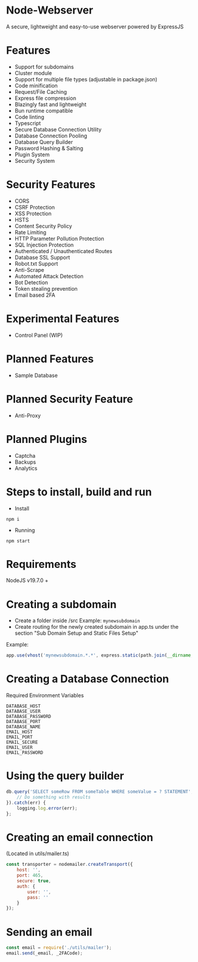 # Node-Webserver
A secure, lightweight and easy-to-use webserver powered by ExpressJS

# Features
- Support for subdomains
- Cluster module
- Support for multiple file types (adjustable in package.json)
- Code minification
- Request/File Caching
- Express file compression
- Blazingly fast and lightweight
- Bun runtime compatible
- Code linting
- Typescript
- Secure Database Connection Utility
- Database Connection Pooling
- Database Query Builder
- Password Hashing & Salting
- Plugin System
- Security System

# Security Features
- CORS
- CSRF Protection
- XSS Protection
- HSTS
- Content Security Policy
- Rate Limiting
- HTTP Parameter Pollution Protection
- SQL Injection Protection
- Authenticated / Unauthenticated Routes
- Database SSL Support
- Robot.txt Support
- Anti-Scrape
- Automated Attack Detection
- Bot Detection
- Token stealing prevention
- Email based 2FA

# Experimental Features
- Control Panel (WIP)

# Planned Features
- Sample Database

# Planned Security Feature
- Anti-Proxy

# Planned Plugins
- Captcha
- Backups
- Analytics

# Steps to install, build and run
- Install
```
npm i
```
- Running
```
npm start
```

# Requirements
NodeJS v19.7.0 +

# Creating a subdomain
- Create a folder inside /src
Example: ``mynewsubdomain``
- Create routing for the newly created subdomain in app.ts under the section "Sub Domain Setup and Static Files Setup"

Example:

```js
app.use(vhost('mynewsubdomain.*.*', express.static(path.join(__dirname, '/mynewsubdomain'))));
```

# Creating a Database Connection
Required Environment Variables
```
DATABASE_HOST
DATABASE_USER
DATABASE_PASSWORD
DATABASE_PORT
DATABASE_NAME
EMAIL_HOST
EMAIL_PORT
EMAIL_SECURE
EMAIL_USER
EMAIL_PASSWORD
```

# Using the query builder
```js
db.query('SELECT someRow FROM someTable WHERE someValue = ? STATEMENT', [someValue]).then((results) => {
    // Do something with results
}).catch(err) {
    logging.log.error(err);
};

```

# Creating an email connection
(Located in utils/mailer.ts)
```js
const transporter = nodemailer.createTransport({
    host: '',
    port: 465,
    secure: true,
    auth: {
        user: '',
        pass: ''
    }
});
```

# Sending an email
```js
const email = require('./utils/mailer');
email.send(_email, _2FACode);
```